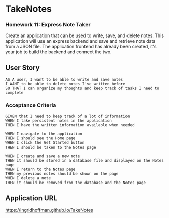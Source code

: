 # TakeNotes

### Homework 11: Express Note Taker

Create an application that can be used to write, save, and delete notes. This application will use an express backend and save and retrieve note data from a JSON file. The application frontend has already been created, it's your job to build the backend and connect the two.

## User Story

```
AS A user, I want to be able to write and save notes
I WANT to be able to delete notes I've written before
SO THAT I can organize my thoughts and keep track of tasks I need to complete
```

### Acceptance Criteria

```
GIVEN that I need to keep track of a lot of information
WHEN I take persistent notes in the application
THEN I have the written information available when needed

WHEN I navigate to the application
THEN I should see the Home page
WHEN I click the Get Started button
THEN I should be taken to the Notes page

WHEN I create and save a new note
THEN it should be stored in a database file and displayed on the Notes page
WHEN I return to the Notes page
THEN my previous notes should be shown on the page
WHEN I delete a note
THEN it should be removed from the database and the Notes page
```

## Application URL

https://ingridhoffman.github.io/TakeNotes
